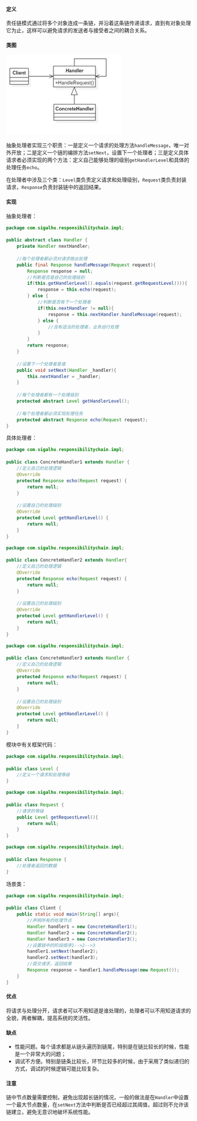 #### 定义

责任链模式通过将多个对象连成一条链，并沿着这条链传递请求，直到有对象处理它为止，这样可以避免请求的发送者与接受者之间的耦合关系。

#### 类图

![](pic/1.png)

抽象处理者实现三个职责：一是定义一个请求的处理方法`handleMessage`，唯一对外开放；二是定义一个链的编排方法`setNext`，设置下一个处理者；三是定义具体请求者必须实现的两个方法：定义自己能够处理的级别`getHandlerLevel`和具体的处理任务`echo`。

在处理者中涉及三个类：`Level`类负责定义请求和处理级别，`Request`类负责封装请求，`Response`负责封装链中的返回结果。

#### 实现

抽象处理者：
```java
package com.sigalhu.responsibilitychain.impl;

public abstract class Handler {
    private Handler nextHandler;

    //每个处理者都必须对请求做出处理
    public final Response handleMessage(Request request){
        Response response = null;
        //判断是否是自己的处理级别
        if(this.getHandlerLevel().equals(request.getRequestLevel())){
            response = this.echo(request);
        } else {
            //判断是否有下一个处理者
            if(this.nextHandler != null){
                response = this.nextHandler.handleMessage(request);
            } else {
                //没有适当的处理者，业务自行处理
            }
        }
        return response;
    }

    //设置下一个处理者是谁
    public void setNext(Handler _handler){
        this.nextHandler = _handler;
    }

    //每个处理者都有一个处理级别
    protected abstract Level getHandlerLevel();

    //每个处理者都必须实现处理任务
    protected abstract Response echo(Request request);
}
```
具体处理者：
```java
package com.sigalhu.responsibilitychain.impl;

public class ConcreteHandler1 extends Handler {
    //定义自己的处理逻辑
    @Override
    protected Response echo(Request request) {
        return null;
    }

    //设置自己的处理级别
    @Override
    protected Level getHandlerLevel() {
        return null;
    }
}
```
```java
package com.sigalhu.responsibilitychain.impl;

public class ConcreteHandler2 extends Handler{
    //定义自己的处理逻辑
    @Override
    protected Response echo(Request request) {
        return null;
    }

    //设置自己的处理级别
    @Override
    protected Level getHandlerLevel() {
        return null;
    }
}
```
```java
package com.sigalhu.responsibilitychain.impl;

public class ConcreteHandler3 extends Handler {
    //定义自己的处理逻辑
    @Override
    protected Response echo(Request request) {
        return null;
    }

    //设置自己的处理级别
    @Override
    protected Level getHandlerLevel() {
        return null;
    }
}
```
模块中有关框架代码：
```java
package com.sigalhu.responsibilitychain.impl;

public class Level {
    //定义一个请求和处理等级
}
```
```java
package com.sigalhu.responsibilitychain.impl;

public class Request {
    //请求的等级
    public Level getRequestLevel(){
        return null;
    }
}
```
```java
package com.sigalhu.responsibilitychain.impl;

public class Response {
    //处理者返回的数据
}
```
场景类：
```java
package com.sigalhu.responsibilitychain.impl;

public class Client {
    public static void main(String[] args){
        //声明所有的处理节点
        Handler handler1 = new ConcreteHandler1();
        Handler handler2 = new ConcreteHandler2();
        Handler handler3 = new ConcreteHandler3();
        //设置链中的阶段顺序1-->2-->3
        handler1.setNext(handler2);
        handler2.setNext(handler3);
        //提交请求，返回结果
        Response response = handler1.handleMessage(new Request());
    }
}
```

#### 优点

将请求与处理分开，请求者可以不用知道是谁处理的，处理者可以不用知道请求的全貌，两者解耦，提高系统的灵活性。

#### 缺点

* 性能问题。每个请求都是从链头遍历到链尾，特别是在链比较长的时候，性能是一个非常大的问题；
* 调试不方便。特别是链条比较长，环节比较多的时候，由于采用了类似递归的方式，调试的时候逻辑可能比较复杂。

#### 注意

链中节点数量需要控制，避免出现超长链的情况，一般的做法是在`Handler`中设置一个最大节点数量，在`setNext`方法中判断是否已经超过其阈值，超过则不允许该链建立，避免无意识地破坏系统性能。